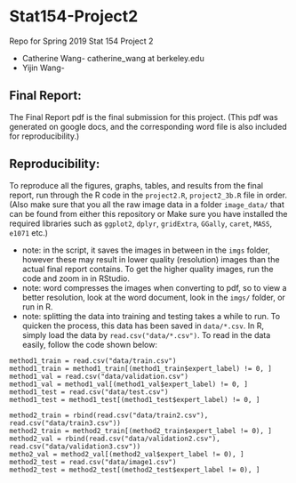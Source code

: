 # Stat154-Project2

Repo for Spring 2019 Stat 154 Project 2
+ Catherine Wang- catherine_wang at berkeley.edu
+ Yijin Wang- 

## Final Report: 

The Final Report pdf is the final submission for this project. (This pdf was generated on google docs, and the corresponding word file is also included for reproducibility.)

## Reproducibility:
To reproduce all the figures, graphs, tables, and results from the final report, run through the R code in the `project2.R`, `project2_3b.R` file in order. (Also make sure that you all the raw image data in a folder `image_data/` that can be found from either this repository or Make sure you have installed the required libraries such as `ggplot2`, `dplyr`, `gridExtra`, `GGally`, `caret`, `MASS`, `e1071` etc.)


+ note: in the script, it saves the images in between in the `imgs` folder, however these may result in lower quality (resolution) images than the actual final report contains. To get the higher quality images, run the code and zoom in in RStudio. 
+ note: word compresses the images when converting to pdf, so to view a better resolution, look at the word document, look in the `imgs/` folder, or run in R. 
+ note: splitting the data into training and testing takes a while to run. To quicken the process, this data has been saved in `data/*.csv`. In R, simply load the data by `read.csv("data/*.csv")`. To read in the data easily, follow the code shown below:

```
method1_train = read.csv("data/train.csv")
method1_train = method1_train[(method1_train$expert_label) != 0, ]
method1_val = read.csv("data/validation.csv")
method1_val = method1_val[(method1_val$expert_label) != 0, ]
method1_test = read.csv("data/test.csv")
method1_test = method1_test[(method1_test$expert_label) != 0, ]

method2_train = rbind(read.csv("data/train2.csv"), read.csv("data/train3.csv"))
method2_train = method2_train[(method2_train$expert_label != 0), ]
method2_val = rbind(read.csv("data/validation2.csv"), read.csv("data/validation3.csv"))
metho2_val = method2_val[(method2_val$expert_label != 0), ]
method2_test = read.csv("data/image1.csv")
method2_test = method2_test[(method2_test$expert_label != 0), ]
```

